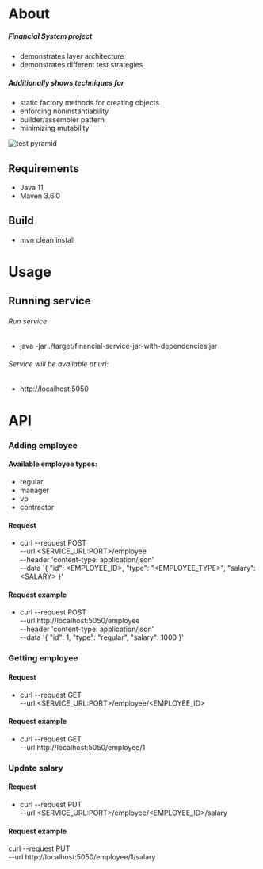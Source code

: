 # About

##### Financial System project
 * demonstrates layer architecture
 * demonstrates different test strategies

##### Additionally shows techniques for
* static factory methods for creating objects
* enforcing noninstantiability
* builder/assembler pattern
* minimizing mutability

![test pyramid](https://abstracta.us/wp-content/uploads/2015/10/Screen-Shot-2017-03-27-at-6.21.09-PM-min-1.png)

## Requirements
* Java 11
* Maven 3.6.0

## Build
* mvn clean install

# Usage
## Running service
###### Run service
* java -jar ./target/financial-service-jar-with-dependencies.jar

###### Service will be available at url:
* http://localhost:5050

# API

### Adding employee
#### Available employee types:
* regular
* manager
* vp
* contractor

#### Request
* curl --request POST \
  --url <SERVICE_URL:PORT>/employee \
  --header 'content-type: application/json' \
  --data '{
  "id": <EMPLOYEE_ID>,
  "type": "<EMPLOYEE_TYPE>",
  "salary": \<SALARY>
}'

#### Request example
* curl --request POST \
  --url http://localhost:5050/employee \
  --header 'content-type: application/json' \
  --data '{
  "id": 1,
  "type": "regular",
  "salary": 1000
}'

### Getting employee

#### Request
* curl --request GET \
  --url <SERVICE_URL:PORT>/employee/<EMPLOYEE_ID>

#### Request example
* curl --request GET \
  --url http://localhost:5050/employee/1

### Update salary

#### Request
* curl --request PUT \
  --url <SERVICE_URL:PORT>/employee/<EMPLOYEE_ID>/salary

#### Request example
curl --request PUT \
  --url http://localhost:5050/employee/1/salary